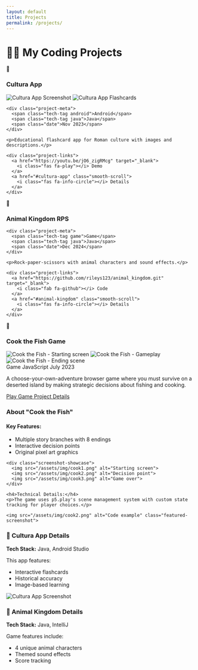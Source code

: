 ```yaml
---
layout: default
title: Projects
permalink: /projects/
---
```


# 👩‍💻 My Coding Projects

<div class="projects-grid">
  <!-- Project 1 -->
  <div class="project-card">
    <div class="project-header">
      <span class="emoji-icon">📱</span>
      <h3>Cultura App</h3>
    </div>
    
 <div class="project-screenshot-container">
    <img src="/assets/img/cultura1.png" alt="Cultura App Screenshot" loading="lazy">
    <img src="/assets/img/cultura.png" alt="Cultura App Flashcards" loading="lazy">
  </div>
    
    <div class="project-meta">
      <span class="tech-tag android">Android</span>
      <span class="tech-tag java">Java</span>
      <span class="date">Nov 2023</span>
    </div>
    
    <p>Educational flashcard app for Roman culture with images and descriptions.</p>
    
    <div class="project-links">
      <a href="https://youtu.be/jO6_zigRMcg" target="_blank">
        <i class="fas fa-play"></i> Demo
      </a>
      <a href="#cultura-app" class="smooth-scroll">
        <i class="fas fa-info-circle"></i> Details
      </a>
    </div>
  </div>

  <!-- Project 2 -->
  <div class="project-card">
    <div class="project-header">
      <span class="emoji-icon">🐯</span>
      <h3>Animal Kingdom RPS</h3>
    </div>
    
    <div class="project-meta">
      <span class="tech-tag game">Game</span>
      <span class="tech-tag java">Java</span>
      <span class="date">Dec 2024</span>
    </div>
    
    <p>Rock-paper-scissors with animal characters and sound effects.</p>
    
    <div class="project-links">
      <a href="https://github.com/rileys123/animal_kingdom.git" target="_blank">
        <i class="fab fa-github"></i> Code
      </a>
      <a href="#animal-kingdom" class="smooth-scroll">
        <i class="fas fa-info-circle"></i> Details
      </a>
    </div>
  </div>

<div class="project-card" id="cook-the-fish">
  <div class="project-header">
    <span class="emoji-icon">🎣</span>
    <h3>Cook the Fish Game</h3>
  </div>

  <!-- Screenshot Gallery -->
  <div class="project-screenshot-container">
    <img src="/assets/img/cook1.png" alt="Cook the Fish - Starting screen" loading="lazy">
    <img src="/assets/img/cook2.png" alt="Cook the Fish - Gameplay" loading="lazy">
    <img src="/assets/img/cook3.png" alt="Cook the Fish - Ending scene" loading="lazy">
  </div>

  <div class="project-meta">
    <span class="tech-tag game">Game</span>
    <span class="tech-tag javascript">JavaScript</span>
    <span class="date">July 2023</span>
  </div>

  <p>A choose-your-own-adventure browser game where you must survive on a deserted island by making strategic decisions about fishing and cooking.</p>

  <div class="project-links">
    <a href="https://replit.com/@rosalinalina100/CYOA-Game-Riley-S?v=1" target="_blank" rel="noopener">
      <i class="fas fa-gamepad"></i> Play Game
    </a>
    <a href="#cook-the-fish-details" class="details-link">
      <i class="fas fa-info-circle"></i> Project Details
    </a>
  </div>
</div>

<!-- cook the fish Details Section -->
<div id="cook-the-fish-details" class="project-details">
  <h3>About "Cook the Fish"</h3>
  
  <div class="details-content">
    <h4>Key Features:</h4>
    <ul>
      <li>Multiple story branches with 8 endings</li>
      <li>Interactive decision points</li>
      <li>Original pixel art graphics</li>
    </ul>
    
    <div class="screenshot-showcase">
      <img src="/assets/img/cook1.png" alt="Starting screen">
      <img src="/assets/img/cook2.png" alt="Decision point">
      <img src="/assets/img/cook3.png" alt="Game over">
    </div>
    
    <h4>Technical Details:</h4>
    <p>The game uses p5.play's scene management system with custom state tracking for player choices.</p>
    
    <img src="/assets/img/cook2.png" alt="Code example" class="featured-screenshot">
  </div>
</div>

  <!-- Project Details Sections -->
  <div id="cultura-app" class="project-details">
    <h3>📱 Cultura App Details</h3>
    <p><strong>Tech Stack:</strong> Java, Android Studio</p>
    <p>This app features:</p>
    <ul>
      <li>Interactive flashcards</li>
      <li>Historical accuracy</li>
      <li>Image-based learning</li>
    </ul>
    <img src="/assets/img/cultura.png" alt="Cultura App Screenshot" class="project-screenshot">
  </div>

  <div id="animal-kingdom" class="project-details">
    <h3>🐯 Animal Kingdom Details</h3>
    <p><strong>Tech Stack:</strong> Java, IntelliJ</p>
    <p>Game features include:</p>
    <ul>
      <li>4 unique animal characters</li>
      <li>Themed sound effects</li>
      <li>Score tracking</li>
    </ul>
  </div>
</div>
